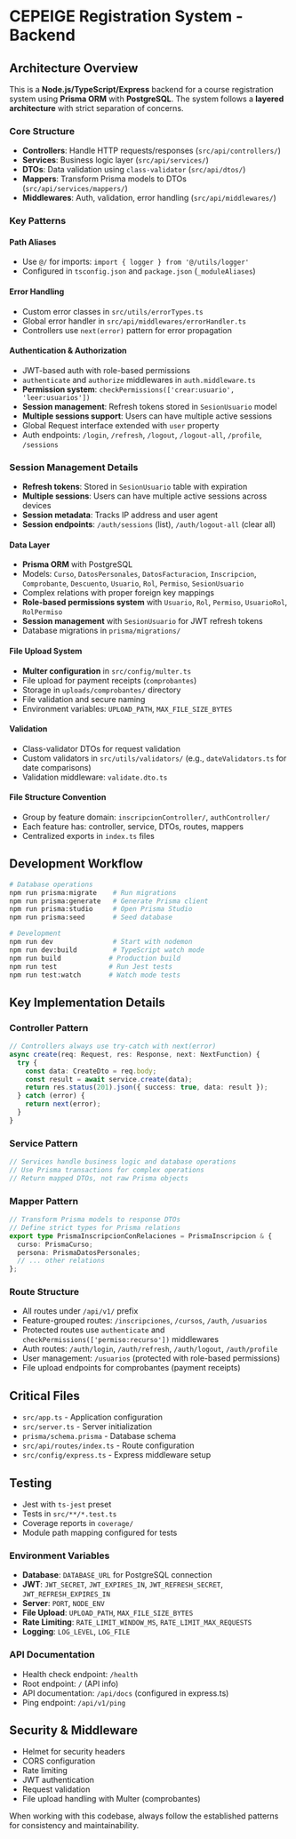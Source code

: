 # CEPEIGE Registration System - Backend

## Architecture Overview

This is a **Node.js/TypeScript/Express** backend for a course registration system using **Prisma ORM** with **PostgreSQL**. The system follows a **layered architecture** with strict separation of concerns.

### Core Structure
- **Controllers**: Handle HTTP requests/responses (`src/api/controllers/`)
- **Services**: Business logic layer (`src/api/services/`)
- **DTOs**: Data validation using `class-validator` (`src/api/dtos/`)
- **Mappers**: Transform Prisma models to DTOs (`src/api/services/mappers/`)
- **Middlewares**: Auth, validation, error handling (`src/api/middlewares/`)

### Key Patterns

#### Path Aliases
- Use `@/` for imports: `import { logger } from '@/utils/logger'`
- Configured in `tsconfig.json` and `package.json` (`_moduleAliases`)

#### Error Handling
- Custom error classes in `src/utils/errorTypes.ts`
- Global error handler in `src/api/middlewares/errorHandler.ts`
- Controllers use `next(error)` pattern for error propagation

#### Authentication & Authorization
- JWT-based auth with role-based permissions
- `authenticate` and `authorize` middlewares in `auth.middleware.ts`
- **Permission system**: `checkPermissions(['crear:usuario', 'leer:usuarios'])` 
- **Session management**: Refresh tokens stored in `SesionUsuario` model
- **Multiple sessions support**: Users can have multiple active sessions
- Global Request interface extended with `user` property
- Auth endpoints: `/login`, `/refresh`, `/logout`, `/logout-all`, `/profile`, `/sessions`

### Session Management Details
- **Refresh tokens**: Stored in `SesionUsuario` table with expiration
- **Multiple sessions**: Users can have multiple active sessions across devices
- **Session metadata**: Tracks IP address and user agent
- **Session endpoints**: `/auth/sessions` (list), `/auth/logout-all` (clear all)

#### Data Layer
- **Prisma ORM** with PostgreSQL
- Models: `Curso`, `DatosPersonales`, `DatosFacturacion`, `Inscripcion`, `Comprobante`, `Descuento`, `Usuario`, `Rol`, `Permiso`, `SesionUsuario`
- Complex relations with proper foreign key mappings
- **Role-based permissions system** with `Usuario`, `Rol`, `Permiso`, `UsuarioRol`, `RolPermiso`
- **Session management** with `SesionUsuario` for JWT refresh tokens
- Database migrations in `prisma/migrations/`

#### File Upload System
- **Multer configuration** in `src/config/multer.ts`
- File upload for payment receipts (`comprobantes`)
- Storage in `uploads/comprobantes/` directory
- File validation and secure naming
- Environment variables: `UPLOAD_PATH`, `MAX_FILE_SIZE_BYTES`

#### Validation
- Class-validator DTOs for request validation
- Custom validators in `src/utils/validators/` (e.g., `dateValidators.ts` for date comparisons)
- Validation middleware: `validate.dto.ts`

#### File Structure Convention
- Group by feature domain: `inscripcionController/`, `authController/`
- Each feature has: controller, service, DTOs, routes, mappers
- Centralized exports in `index.ts` files

## Development Workflow

```bash
# Database operations
npm run prisma:migrate    # Run migrations
npm run prisma:generate   # Generate Prisma client
npm run prisma:studio     # Open Prisma Studio
npm run prisma:seed       # Seed database

# Development
npm run dev               # Start with nodemon
npm run dev:build         # TypeScript watch mode
npm run build            # Production build
npm run test             # Run Jest tests
npm run test:watch       # Watch mode tests
```

## Key Implementation Details

### Controller Pattern
```typescript
// Controllers always use try-catch with next(error)
async create(req: Request, res: Response, next: NextFunction) {
  try {
    const data: CreateDto = req.body;
    const result = await service.create(data);
    return res.status(201).json({ success: true, data: result });
  } catch (error) {
    return next(error);
  }
}
```

### Service Pattern
```typescript
// Services handle business logic and database operations
// Use Prisma transactions for complex operations
// Return mapped DTOs, not raw Prisma objects
```

### Mapper Pattern
```typescript
// Transform Prisma models to response DTOs
// Define strict types for Prisma relations
export type PrismaInscripcionConRelaciones = PrismaInscripcion & {
  curso: PrismaCurso;
  persona: PrismaDatosPersonales;
  // ... other relations
};
```

### Route Structure
- All routes under `/api/v1/` prefix
- Feature-grouped routes: `/inscripciones`, `/cursos`, `/auth`, `/usuarios`
- Protected routes use `authenticate` and `checkPermissions(['permiso:recurso'])` middlewares
- Auth routes: `/auth/login`, `/auth/refresh`, `/auth/logout`, `/auth/profile`
- User management: `/usuarios` (protected with role-based permissions)
- File upload endpoints for comprobantes (payment receipts)

## Critical Files
- `src/app.ts` - Application configuration
- `src/server.ts` - Server initialization
- `prisma/schema.prisma` - Database schema
- `src/api/routes/index.ts` - Route configuration
- `src/config/express.ts` - Express middleware setup

## Testing
- Jest with `ts-jest` preset
- Tests in `src/**/*.test.ts`
- Coverage reports in `coverage/`
- Module path mapping configured for tests

### Environment Variables
- **Database**: `DATABASE_URL` for PostgreSQL connection
- **JWT**: `JWT_SECRET`, `JWT_EXPIRES_IN`, `JWT_REFRESH_SECRET`, `JWT_REFRESH_EXPIRES_IN`
- **Server**: `PORT`, `NODE_ENV`
- **File Upload**: `UPLOAD_PATH`, `MAX_FILE_SIZE_BYTES`
- **Rate Limiting**: `RATE_LIMIT_WINDOW_MS`, `RATE_LIMIT_MAX_REQUESTS`
- **Logging**: `LOG_LEVEL`, `LOG_FILE`

### API Documentation
- Health check endpoint: `/health`
- Root endpoint: `/` (API info)
- API documentation: `/api/docs` (configured in express.ts)
- Ping endpoint: `/api/v1/ping`

## Security & Middleware
- Helmet for security headers
- CORS configuration
- Rate limiting
- JWT authentication
- Request validation
- File upload handling with Multer (comprobantes)

When working with this codebase, always follow the established patterns for consistency and maintainability.

